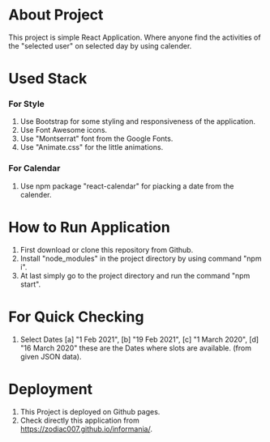 # About Project

This project is simple React Application. Where anyone find the activities of the "selected user" on selected day by using calender.

# Used Stack

### For Style

1. Use Bootstrap for some styling and responsiveness of the application.
2. Use Font Awesome icons.
3. Use "Montserrat" font from the Google Fonts.
4. Use "Animate.css" for the little animations.

### For Calendar

1. Use npm package "react-calendar" for piacking a date from the calender.

# How to Run Application

1. First download or clone this repository from Github.
2. Install "node_modules" in the project directory by using command "npm i".
3. At last simply go to the project directory and run the command "npm start".

# For Quick Checking

1. Select Dates
   [a] "1 Feb 2021",
   [b] "19 Feb 2021",
   [c] "1 March 2020",
   [d] "16 March 2020"
   these are the Dates where slots are available. (from given JSON data).

# Deployment

1. This Project is deployed on Github pages.
2. Check directly this application from https://zodiac007.github.io/informania/.

